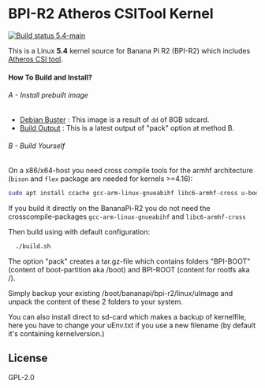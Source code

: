 # BPI-R2 Atheros CSITool Kernel

<a href="https://travis-ci.com/wldh-g/BPI-R2-Atheros-CSITool" target="_blank">
    <img src="https://travis-ci.com/wldh-g/BPI-R2-Atheros-CSITool?branch=5.4-main" alt="Build status 5.4-main" />
</a>

This is a Linux **5.4** kernel source for Banana Pi R2 (BPI-R2) which includes [Atheros CSI tool](https://github.com/xieyaxiongfly/Atheros-CSI-Tool).

#### How To Build and Install?

###### A - Install prebuilt image

+ [Debian Buster](https://go.wldh.org/r2-atheros-img) : This image is a result of `dd` of 8GB sdcard.
+ [Build Output](https://go.wldh.org/r2-atheros-patch) : This is a latest output of "pack" option at method B.

###### B - Build Yourself

On a x86/x64-host you need cross compile tools for the armhf architecture (`bison` and `flex` package are needed for kernels >=4.16):

```sh
sudo apt install ccache gcc-arm-linux-gnueabihf libc6-armhf-cross u-boot-tools bc make gcc libc6-dev libncurses5-dev libssl-dev bison flex
```

If you build it directly on the BananaPi-R2 you do not need the crosscompile-packages `gcc-arm-linux-gnueabihf` and `libc6-armhf-cross`

Then build using with default configuration:

```sh
  ./build.sh
```

The option "pack" creates a tar.gz-file which contains folders "BPI-BOOT" (content of boot-partition aka /boot) and BPI-ROOT (content for rootfs aka /).

Simply backup your existing /boot/bananapi/bpi-r2/linux/uImage and unpack the content of these 2 folders to your system.

You can also install direct to sd-card which makes a backup of kernelfile, here you have to change your uEnv.txt if you use a new filename (by default it's containing kernelversion.)

License
-------

GPL-2.0
